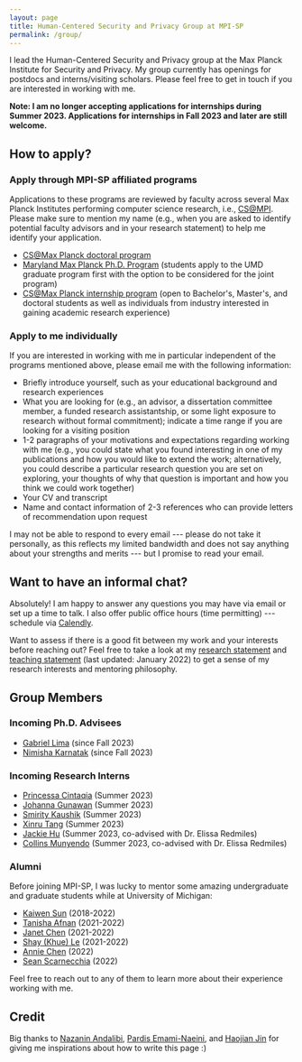 ```yaml
---
layout: page
title: Human-Centered Security and Privacy Group at MPI-SP
permalink: /group/
---
```


I lead the Human-Centered Security and Privacy group at the Max Planck Institute for Security and Privacy. My group currently has openings for postdocs and interns/visiting scholars. Please feel free to get in touch if you are interested in working with me.

<b>Note: I am no longer accepting applications for internships during Summer 2023. Applications for internships in Fall 2023 and later are still welcome.</b>

<h2>How to apply?</h2>

<h3>Apply through MPI-SP affiliated programs</h3>

Applications to these programs are reviewed by faculty across several Max Planck Institutes performing computer science research, i.e., <a href="https://www.cis.mpg.de/">CS@MPI</a>. Please make sure to mention my name (e.g., when you are asked to identify potential faculty advisors and in your research statement) to help me identify your application.

<ul>
<li><a href="https://www.cis.mpg.de/cs-max-planck/">CS@Max Planck doctoral program</a></li>
<li><a href="https://www.cs.umd.edu/maryland-max-planck">Maryland Max Planck Ph.D. Program</a> (students apply to the UMD graduate program first with the option to be considered for the joint program)</li>
<li><a href="https://www.cis.mpg.de/internships/">CS@Max Planck internship program</a> (open to Bachelor's, Master's, and doctoral students as well as individuals from industry interested in gaining academic research experience)</li>
</ul>

<h3>Apply to me individually</h3>

If you are interested in working with me in particular independent of the programs mentioned above, please email me with the following information:

<ul>
<li>Briefly introduce yourself, such as your educational background and research experiences</li>
<li>What you are looking for (e.g., an advisor, a dissertation committee member, a funded research assistantship, or some light exposure to research without formal commitment); indicate a time range if you are looking for a visiting position</li>
<li>1-2 paragraphs of your motivations and expectations regarding working with me  (e.g., you could state what you found interesting in one of my publications and how you would like to extend the work; alternatively, you could describe a particular research question you are set on exploring, your thoughts of why that question is important and how you think we could work together) </li>
<li>Your CV and transcript</li>
<li>Name and contact information of 2-3 references who can provide letters of recommendation upon request</li>
</ul>

I may not be able to respond to every email --- please do not take it personally, as this reflects my limited bandwidth and does not say anything about your strengths and merits --- but I promise to read your email.

<h2>Want to have an informal chat?</h2>

Absolutely! I am happy to answer any questions you may have via email or set up a time to talk. I also offer public office hours (time permitting) --- schedule via <a href="https://calendly.com/yixinz/virtual-office-hours">Calendly</a>.

Want to assess if there is a good fit between my work and your interests before reaching out? Feel free to take a look at my <a target="_blank" href="https://yixinzou.github.io/statements/zou-research.pdf">research statement</a> and <a target="_blank" href="https://yixinzou.github.io/statements/zou-teaching.pdf">teaching statement</a> (last updated: January 2022) to get a sense of my research interests and mentoring philosophy.

<h2>Group Members</h2>

<h3>Incoming Ph.D. Advisees</h3>

<ul>
<li><a href="https://thegcamilo.github.io">Gabriel Lima</a> (since Fall 2023)</li>
<li><a href="https://www.nimishakarnatak.com">Nimisha Karnatak</a> (since Fall 2023)</li>
</ul>

<h3>Incoming Research Interns</h3>

<ul>
<li><a href="https://id.linkedin.com/in/princessa-cintaqia-5b2973147">Princessa Cintaqia</a> (Summer 2023)</li>
<li><a href="https://johannagunawan.com">Johanna Gunawan</a> (Summer 2023)</li>
<li><a href="https://ischool.illinois.edu/people/smirity-kaushik">Smirity Kaushik</a> (Summer 2023)</li>
<li><a href="https://xinrutang.github.io">Xinru Tang</a> (Summer 2023)</li>
<li><a href="https://www.linkedin.com/in/yjackiehu/">Jackie Hu</a> (Summer 2023, co-advised with Dr. Elissa Redmiles)</li>
<li><a href="https://collinsmunyendo.github.io">Collins Munyendo</a> (Summer 2023, co-advised with Dr. Elissa Redmiles)</li>
</ul>

<h3>Alumni</h3>

Before joining MPI-SP, I was lucky to mentor some amazing undergraduate and graduate students while at University of Michigan:

<ul>
<li><a href="https://www.kaiwensun.info/">Kaiwen Sun</a> (2018-2022)</li>
<li><a href="https://www.linkedin.com/in/tanisha-afnan/">Tanisha Afnan</a> (2021-2022)</li>
<li><a href="https://janetchen.ca/">Janet Chen</a> (2021-2022)</li>
<li><a href="https://www.linkedin.com/in/khue-le/">Shay (Khue) Le</a> (2021-2022)</li>
<li><a href="https://www.linkedin.com/in/anniechen10/">Annie Chen</a> (2022)</li>
<li><a href="https://www.linkedin.com/in/sean-scarnecchia/">Sean Scarnecchia</a> (2022)</li>
</ul>

Feel free to reach out to any of them to learn more about their experience working with me.

<h2>Credit</h2>

Big thanks to <a target="_blank" href="https://www.nazaninandalibi.net/working-with-me">Nazanin Andalibi</a>, <a target="_blank" href="https://users.cs.duke.edu/~pardis/mentorship.html">Pardis Emami-Naeini</a>, and <a target="_blank" href="http://shift-3.com/prospective.html">Haojian Jin</a> for giving me inspirations about how to write this page :)